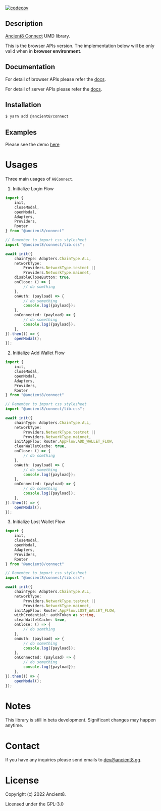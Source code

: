 [![codecov](https://codecov.io/gh/ancient8-dev/a8-id-backend/branch/main/graph/badge.svg?token=IBW28NGP2I)](https://codecov.io/gh/ancient8-dev/a8-id-backend)

## Description

[Ancient8 Connect](https://id.ancient8.gg) UMD library.

This is the browser APIs version. The implementation below will be only valid when in **browser environment**.

## Documentation

For detail of browser APIs please refer the [docs](https://docs.ancient8.dev/browser/modules.html#default).

For detail of server APIs please refer the [docs](https://docs.ancient8.dev/server/modules.html#default).


## Installation

```bash
$ yarn add @ancient8/connect
```

## Examples

Please see the demo [here](https://git.ancient8.gg/ancient8-dev/a8-uid/a8-connect-demo)

# Usages

Three main usages of `A8Connect`.

1. Initialize Login Flow

```ts
import {
    init,
    closeModal,
    openModal,
    Adapters,
    Providers,
    Router
} from "@ancient8/connect"

// Remember to import css stylesheet
import "@ancient8/connect/lib.css";

await init({
    chainType: Adapters.ChainType.ALL,
    networkType:
        Providers.NetworkType.testnet ||
        Providers.NetworkType.mainnet,
    disableCloseButton: true,
    onClose: () => {
        // do somthing
    },
    onAuth: (payload) => {
        // do something
        console.log({payload});
    },
    onConnected: (payload) => {
        // do something
        console.log({payload});
    },
}).then(() => {
    openModal();
});
```

2. Initialize Add Wallet Flow

```ts
import {
    init,
    closeModal,
    openModal,
    Adapters,
    Providers,
    Router
} from "@ancient8/connect"

// Remember to import css stylesheet
import "@ancient8/connect/lib.css";

await init({
    chainType: Adapters.ChainType.ALL,
    networkType:
        Providers.NetworkType.testnet ||
        Providers.NetworkType.mainnet,
    initAppFlow: Router.AppFlow.ADD_WALLET_FLOW,
    cleanWalletCache: true,
    onClose: () => {
        // do somthing
    },
    onAuth: (payload) => {
        // do something
        console.log({payload});
    },
    onConnected: (payload) => {
        // do something
        console.log({payload});
    },
}).then(() => {
    openModal();
});
```

3. Initialize Lost Wallet Flow

```ts
import {
    init,
    closeModal,
    openModal,
    Adapters,
    Providers,
    Router
} from "@ancient8/connect"

// Remember to import css stylesheet
import "@ancient8/connect/lib.css";

await init({
    chainType: Adapters.ChainType.ALL,
    networkType:
        Providers.NetworkType.testnet ||
        Providers.NetworkType.mainnet,
    initAppFlow: Router.AppFlow.LOST_WALLET_FLOW,
    withCredential: authToken as string,
    cleanWalletCache: true,
    onClose: () => {
        // do somthing
    },
    onAuth: (payload) => {
        // do something
        console.log({payload});
    },
    onConnected: (payload) => {
        // do something
        console.log({payload});
    },
}).then(() => {
    openModal();
});
```

# Notes

This library is still in beta development. Significant changes may happen anytime.

# Contact

If you have any inquiries please send emails to dev@ancient8.gg.

# License

Copyright (c) 2022 Ancient8.

Licensed under the GPL-3.0
